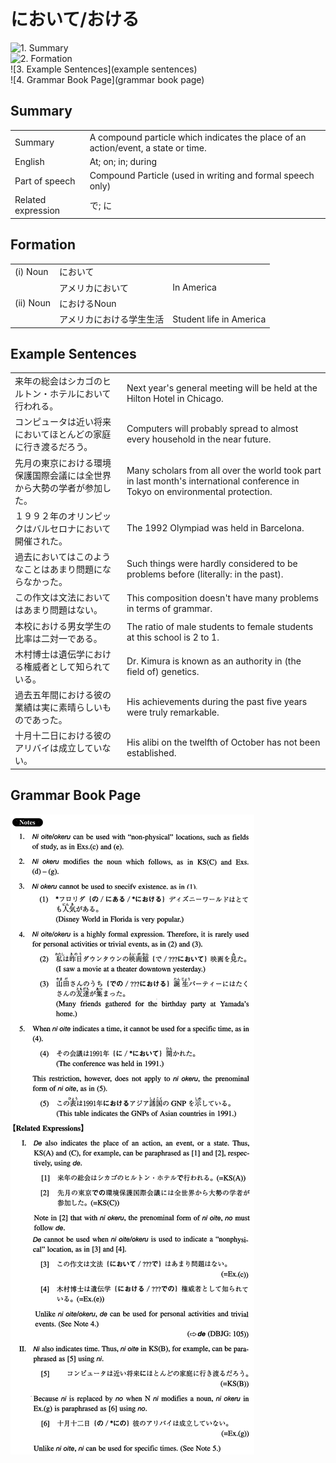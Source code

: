 # において/おける

![1. Summary](summary)<br>
![2. Formation](formation)<br>
![3. Example Sentences](example sentences)<br>
![4. Grammar Book Page](grammar book page)<br>


## Summary

<table><tr>   <td>Summary</td>   <td>A compound particle which indicates the place of an action/event, a state or time.</td></tr><tr>   <td>English</td>   <td>At; on; in; during</td></tr><tr>   <td>Part of speech</td>   <td>Compound Particle (used in writing and formal speech only)</td></tr><tr>   <td>Related expression</td>   <td>で; に</td></tr></table>

## Formation

<table class="table"><tbody><tr class="tr head"><td class="td"><span class="numbers">(i)</span> <span class="bold">Noun</span></td><td class="td"><span class="concept">において</span></td><td class="td"></td></tr><tr class="tr"><td class="td"></td><td class="td"><span>アメリカ</span><span class="concept">において</span></td><td class="td"><span>In America</span></td></tr><tr class="tr head"><td class="td"><span class="numbers">(ii)</span> <span class="bold">Noun</span></td><td class="td"><span class="concept">における</span><span>Noun</span></td><td class="td"></td></tr><tr class="tr"><td class="td"></td><td class="td">アメリカ<span class="concept">における</span><span>学生生活</span></td><td class="td"><span>Student life in America</span></td></tr></tbody></table>

## Example Sentences

<table><tr>   <td>来年の総会はシカゴのヒルトン・ホテルにおいて行われる。</td>   <td>Next year's general meeting will be held at the Hilton Hotel in Chicago.</td></tr><tr>   <td>コンピュータは近い将来においてほとんどの家庭に行き渡るだろう。</td>   <td>Computers will probably spread to almost every household in the near future.</td></tr><tr>   <td>先月の東京における環境保護国際会議には全世界から大勢の学者が参加した。</td>   <td>Many scholars from all over the world took part in last month's international conference in Tokyo on environmental protection.</td></tr><tr>   <td>１９９２年のオリンピックはバルセロナにおいて開催された。</td>   <td>The 1992 Olympiad was held in Barcelona.</td></tr><tr>   <td>過去においてはこのようなことはあまり問題にならなかった。</td>   <td>Such things were hardly considered to be problems before (literally: in the past).</td></tr><tr>   <td>この作文は文法においてはあまり問題はない。</td>   <td>This composition doesn't have many problems in terms of grammar.</td></tr><tr>   <td>本校における男女学生の比率は二対一である。</td>   <td>The ratio of male students to female students at this school is 2 to 1.</td></tr><tr>   <td>木村博士は遺伝学における権威者として知られている。</td>   <td>Dr. Kimura is known as an authority in (the field of) genetics.</td></tr><tr>   <td>過去五年間における彼の業績は実に素晴らしいものであった。</td>   <td>His achievements during the past five years were truly remarkable.</td></tr><tr>   <td>十月十二日における彼のアリバイは成立していない。</td>   <td>His alibi on the twelfth of October has not been established.</td></tr></table>

## Grammar Book Page

![](../img/Intermediateにおいて／おける.png)

